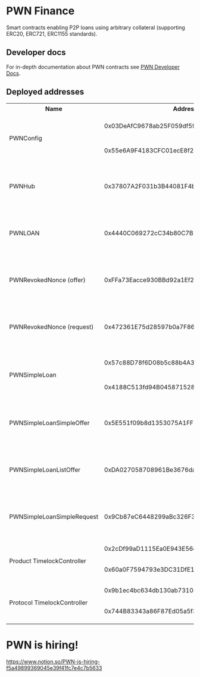 # PWN Finance
Smart contracts enabling P2P loans using arbitrary collateral (supporting ERC20, ERC721, ERC1155 standards).

## Developer docs
For in-depth documentation about PWN contracts see [PWN Developer Docs](https://dev-docs.pwn.xyz/).

## Deployed addresses
<table>
	<tr><th>Name</th><th>Address</th><th>Chain</th></tr>
    <tr>
        <td rowspan=2>PWNConfig</td>
        <td>0x03DeAfC9678ab25F059df59Be3B20875018e1d46</td><td><a href="https://etherscan.io/address/0x03DeAfC9678ab25F059df59Be3B20875018e1d46">Ethereum</a> <a href="https://polygonscan.com/address/0x03DeAfC9678ab25F059df59Be3B20875018e1d46">Polygon</a> <a href="https://goerli.etherscan.io/address/0x03DeAfC9678ab25F059df59Be3B20875018e1d46">Goerli</a></td>
    </tr>
    <tr>
        <td>0x55e6A9F4183CFC01ecE8f2258FC13b93e1B6c140</td><td><a href="https://basescan.org/address/0x55e6A9F4183CFC01ecE8f2258FC13b93e1B6c140">Base</a> <a href="https://cronoscan.com/address/0x55e6A9F4183CFC01ecE8f2258FC13b93e1B6c140">Cronos</a> <a href="https://explorer.mantle.xyz/address/0x55e6A9F4183CFC01ecE8f2258FC13b93e1B6c140">Mantle</a></td>
    </tr>
    <tr>
        <td>PWNHub</td><td>0x37807A2F031b3B44081F4b21500E5D70EbaDAdd5</td><td><a href="https://etherscan.io/address/0x37807A2F031b3B44081F4b21500E5D70EbaDAdd5">Ethereum</a> <a href="https://polygonscan.com/address/0x37807A2F031b3B44081F4b21500E5D70EbaDAdd5">Polygon</a> <a href="https://basescan.org/address/0x37807A2F031b3B44081F4b21500E5D70EbaDAdd5">Base</a> <a href="https://cronoscan.com/address/0x37807A2F031b3B44081F4b21500E5D70EbaDAdd5">Cronos</a> <a href="https://explorer.mantle.xyz/address/0x37807A2F031b3B44081F4b21500E5D70EbaDAdd5">Mantle</a> <a href="https://goerli.etherscan.io/address/0x37807A2F031b3B44081F4b21500E5D70EbaDAdd5">Goerli</a></td>
    </tr>
    <tr>
        <td>PWNLOAN</td><td>0x4440C069272cC34b80C7B11bEE657D0349Ba9C23</td><td><a href="https://etherscan.io/address/0x4440C069272cC34b80C7B11bEE657D0349Ba9C23">Ethereum</a> <a href="https://polygonscan.com/address/0x4440C069272cC34b80C7B11bEE657D0349Ba9C23">Polygon</a> <a href="https://basescan.org/address/0x4440C069272cC34b80C7B11bEE657D0349Ba9C23">Base</a> <a href="https://cronoscan.com/address/0x4440C069272cC34b80C7B11bEE657D0349Ba9C23">Cronos</a> <a href="https://explorer.mantle.xyz/address/0x4440C069272cC34b80C7B11bEE657D0349Ba9C23">Mantle</a> <a href="https://goerli.etherscan.io/address/0x4440C069272cC34b80C7B11bEE657D0349Ba9C23">Goerli</a></td>
    </tr>
    <tr>
        <td>PWNRevokedNonce (offer)</td><td>0xFFa73Eacce930BBd92a1Ef218400cBd1036c437e</td><td><a href="https://etherscan.io/address/0xFFa73Eacce930BBd92a1Ef218400cBd1036c437e">Ethereum</a> <a href="https://polygonscan.com/address/0xFFa73Eacce930BBd92a1Ef218400cBd1036c437e">Polygon</a> <a href="https://basescan.org/address/0xFFa73Eacce930BBd92a1Ef218400cBd1036c437e">Base</a> <a href="https://cronoscan.com/address/0xFFa73Eacce930BBd92a1Ef218400cBd1036c437e">Cronos</a> <a href="https://explorer.mantle.xyz/address/0xFFa73Eacce930BBd92a1Ef218400cBd1036c437e">Mantle</a> <a href="https://goerli.etherscan.io/address/0xFFa73Eacce930BBd92a1Ef218400cBd1036c437e">Goerli</a></td>
    </tr>
    <tr>
        <td>PWNRevokedNonce (request)</td><td>0x472361E75d28597b0a7F86146fbB4a86f173d10D</td><td><a href="https://etherscan.io/address/0x472361E75d28597b0a7F86146fbB4a86f173d10D">Ethereum</a> <a href="https://polygonscan.com/address/0x472361E75d28597b0a7F86146fbB4a86f173d10D">Polygon</a> <a href="https://basescan.org/address/0x472361E75d28597b0a7F86146fbB4a86f173d10D">Base</a> <a href="https://cronoscan.com/address/0x472361E75d28597b0a7F86146fbB4a86f173d10D">Cronos</a> <a href="https://explorer.mantle.xyz/address/0x472361E75d28597b0a7F86146fbB4a86f173d10D">Mantle</a> <a href="https://goerli.etherscan.io/address/0x472361E75d28597b0a7F86146fbB4a86f173d10D">Goerli</a></td>
    </tr>
    <tr>
        <td rowspan=2>PWNSimpleLoan</td>
        <td>0x57c88D78f6D08b5c88b4A3b7BbB0C1AA34c3280A</td><td><a href="https://etherscan.io/address/0x57c88D78f6D08b5c88b4A3b7BbB0C1AA34c3280A">Ethereum</a> <a href="https://polygonscan.com/address/0x57c88D78f6D08b5c88b4A3b7BbB0C1AA34c3280A">Polygon</a> <a href="https://goerli.etherscan.io/address/0x57c88D78f6D08b5c88b4A3b7BbB0C1AA34c3280A">Goerli</a></td>
    </tr>
    <tr>
        <td>0x4188C513fd94B0458715287570c832d9560bc08a</td><td><a href="https://basescan.org/address/0x4188C513fd94B0458715287570c832d9560bc08a">Base</a> <a href="https://cronoscan.com/address/0x4188C513fd94B0458715287570c832d9560bc08a">Cronos</a> <a href="https://explorer.mantle.xyz/address/0x4188C513fd94B0458715287570c832d9560bc08a">Mantle</a></td>
    </tr>
    <tr>
        <td>PWNSimpleLoanSimpleOffer</td><td>0x5E551f09b8d1353075A1FF3B484Ee688aCAc02F6</td><td><a href="https://etherscan.io/address/0x5E551f09b8d1353075A1FF3B484Ee688aCAc02F6">Ethereum</a> <a href="https://polygonscan.com/address/0x5E551f09b8d1353075A1FF3B484Ee688aCAc02F6">Polygon</a> <a href="https://basescan.org/address/0x5E551f09b8d1353075A1FF3B484Ee688aCAc02F6">Base</a> <a href="https://cronoscan.com/address/0x5E551f09b8d1353075A1FF3B484Ee688aCAc02F6">Cronos</a> <a href="https://explorer.mantle.xyz/address/0x5E551f09b8d1353075A1FF3B484Ee688aCAc02F6">Mantle</a> <a href="https://goerli.etherscan.io/address/0x5E551f09b8d1353075A1FF3B484Ee688aCAc02F6">Goerli</a></td>
    </tr>
    <tr>
        <td>PWNSimpleLoanListOffer</td><td>0xDA027058708961Be3676daEB68Fde1758B210065</td><td><a href="https://etherscan.io/address/0xDA027058708961Be3676daEB68Fde1758B210065">Ethereum</a> <a href="https://polygonscan.com/address/0xDA027058708961Be3676daEB68Fde1758B210065">Polygon</a> <a href="https://basescan.org/address/0xDA027058708961Be3676daEB68Fde1758B210065">Base</a> <a href="https://cronoscan.com/address/0xDA027058708961Be3676daEB68Fde1758B210065">Cronos</a> <a href="https://explorer.mantle.xyz/address/0xDA027058708961Be3676daEB68Fde1758B210065">Mantle</a> <a href="https://goerli.etherscan.io/address/0xDA027058708961Be3676daEB68Fde1758B210065">Goerli</a></td>
    </tr>
    <tr>
        <td>PWNSimpleLoanSimpleRequest</td><td>0x9Cb87eC6448299aBc326F32d60E191Ef32Ab225D</td><td><a href="https://etherscan.io/address/0x9Cb87eC6448299aBc326F32d60E191Ef32Ab225D">Ethereum</a> <a href="https://polygonscan.com/address/0x9Cb87eC6448299aBc326F32d60E191Ef32Ab225D">Polygon</a> <a href="https://basescan.org/address/0x9Cb87eC6448299aBc326F32d60E191Ef32Ab225D">Base</a> <a href="https://cronoscan.com/address/0x9Cb87eC6448299aBc326F32d60E191Ef32Ab225D">Cronos</a> <a href="https://explorer.mantle.xyz/address/0x9Cb87eC6448299aBc326F32d60E191Ef32Ab225D">Mantle</a> <a href="https://goerli.etherscan.io/address/0x9Cb87eC6448299aBc326F32d60E191Ef32Ab225D">Goerli</a></td>
    </tr>
    <tr>
        <td rowspan=2>Product TimelockController</td>
        <td>0x2cDf99aD1115Ea0E943E56dd26459E3e57788C12</td><td><a href="https://etherscan.io/address/0x2cDf99aD1115Ea0E943E56dd26459E3e57788C12">Ethereum</a> <a href="https://polygonscan.com/address/0x2cDf99aD1115Ea0E943E56dd26459E3e57788C12">Polygon</a></td>
    </tr>
    <tr>
        <td>0x60a0F7594793e3DC31DfE1cC930dF65B54e95B39</td><td><a href="https://basescan.org/address/0x60a0F7594793e3DC31DfE1cC930dF65B54e95B39">Base</a> <a href="https://cronoscan.com/address/0x60a0F7594793e3DC31DfE1cC930dF65B54e95B39">Cronos</a> <a href="https://explorer.mantle.xyz/address/0x60a0F7594793e3DC31DfE1cC930dF65B54e95B39">Mantle</a></td>
    </tr>
    <tr>
        <td rowspan=2>Protocol TimelockController</td>
        <td>0x9b1ec4bc634db130ab7310d4e585338888030623</td><td><a href="https://etherscan.io/address/0x9b1ec4bc634db130ab7310d4e585338888030623">Ethereum</a> <a href="https://polygonscan.com/address/0x9b1ec4bc634db130ab7310d4e585338888030623">Polygon</a></td>
    </tr>
    <tr>
        <td>0x744B83343a86F87Ed05a5f3A92939D6d81520F27</td><td><a href="https://basescan.org/address/0x744B83343a86F87Ed05a5f3A92939D6d81520F27">Base</a> <a href="https://cronoscan.com/address/0x744B83343a86F87Ed05a5f3A92939D6d81520F27">Cronos</a> <a href="https://explorer.mantle.xyz/address/0x744B83343a86F87Ed05a5f3A92939D6d81520F27">Mantle</a></td>
    </tr>
</table>

# PWN is hiring!
https://www.notion.so/PWN-is-hiring-f5a49899369045e39f41fc7e4c7b5633
